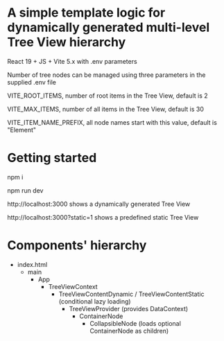# A simple template logic for dynamically generated multi-level Tree View hierarchy

React 19 + JS + Vite 5.x with .env parameters

Number of tree nodes can be managed using three parameters in the supplied .env file

VITE_ROOT_ITEMS, number of root items in the Tree View, default is 2

VITE_MAX_ITEMS, number of all items in the Tree View, default is 30

VITE_ITEM_NAME_PREFIX, all node names start with this value, default is "Element"

# Getting started

npm i

npm run dev

http://localhost:3000 shows a dynamically generated Tree View

http://localhost:3000?static=1 shows a predefined static Tree View

# Components' hierarchy

- index.html
  - main
    - App
      - TreeViewContext
        - TreeViewContentDynamic / TreeViewContentStatic (conditional lazy loading)
          - TreeViewProvider (provides DataContext)
            - ContainerNode
              - CollapsibleNode (loads optional ContainerNode as children)

